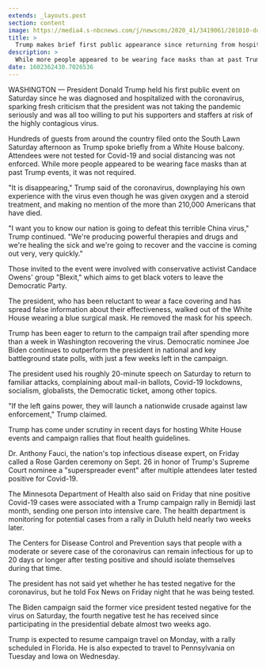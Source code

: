 ```yaml
--- 
extends: _layouts.post 
section: content 
image: https://media4.s-nbcnews.com/j/newscms/2020_41/3419061/201010-donald-trump-white-house-mn-1420_5c11ab86a068428a6f421852ceea4ed1.nbcnews-fp-1200-630.JPG 
title: > 
  Trump makes brief first public appearance since returning from hospital 
description: > 
  While more people appeared to be wearing face masks than at past Trump events, it was not required."I want you to know our nation is going to defeat this terrible China virus," Trump continued.Trump has been eager to return to the campaign trail after spending more than a week in Washington recovering the virus.Trump has come under scrutiny in recent days for hosting White House events and campaign rallies that flout health guidelines.The Minnesota Department of Health also said on Friday that nine positive Covid-19 cases were associated with a Trump campaign rally in Bemidji last month, sending one person into intensive care. 
date: 1602362430.7026536 
--- 
```

WASHINGTON — President Donald Trump held his first public event on Saturday since he was diagnosed and hospitalized with the coronavirus, sparking fresh criticism that the president was not taking the pandemic seriously and was all too willing to put his supporters and staffers at risk of the highly contagious virus.

Hundreds of guests from around the country filed onto the South Lawn Saturday afternoon as Trump spoke briefly from a White House balcony. Attendees were not tested for Covid-19 and social distancing was not enforced. While more people appeared to be wearing face masks than at past Trump events, it was not required.

"It is disappearing," Trump said of the coronavirus, downplaying his own experience with the virus even though he was given oxygen and a steroid treatment, and making no mention of the more than 210,000 Americans that have died.

"I want you to know our nation is going to defeat this terrible China virus," Trump continued. "We're producing powerful therapies and drugs and we're healing the sick and we're going to recover and the vaccine is coming out very, very quickly."

Those invited to the event were involved with conservative activist Candace Owens' group "Blexit," which aims to get black voters to leave the Democratic Party.

The president, who has been reluctant to wear a face covering and has spread false information about their effectiveness, walked out of the White House wearing a blue surgical mask. He removed the mask for his speech.

Trump has been eager to return to the campaign trail after spending more than a week in Washington recovering the virus. Democratic nominee Joe Biden continues to outperform the president in national and key battleground state polls, with just a few weeks left in the campaign.

The president used his roughly 20-minute speech on Saturday to return to familiar attacks, complaining about mail-in ballots, Covid-19 lockdowns, socialism, globalists, the Democratic ticket, among other topics.

"If the left gains power, they will launch a nationwide crusade against law enforcement," Trump claimed.

Trump has come under scrutiny in recent days for hosting White House events and campaign rallies that flout health guidelines.

Dr. Anthony Fauci, the nation's top infectious disease expert, on Friday called a Rose Garden ceremony on Sept. 26 in honor of Trump's Supreme Court nominee a "superspreader event" after multiple attendees later tested positive for Covid-19.

The Minnesota Department of Health also said on Friday that nine positive Covid-19 cases were associated with a Trump campaign rally in Bemidji last month, sending one person into intensive care. The health department is monitoring for potential cases from a rally in Duluth held nearly two weeks later.

The Centers for Disease Control and Prevention says that people with a moderate or severe case of the coronavirus can remain infectious for up to 20 days or longer after testing positive and should isolate themselves during that time.

The president has not said yet whether he has tested negative for the coronavirus, but he told Fox News on Friday night that he was being tested.

The Biden campaign said the former vice president tested negative for the virus on Saturday, the fourth negative test he has received since participating in the presidential debate almost two weeks ago.

Trump is expected to resume campaign travel on Monday, with a rally scheduled in Florida. He is also expected to travel to Pennsylvania on Tuesday and Iowa on Wednesday.